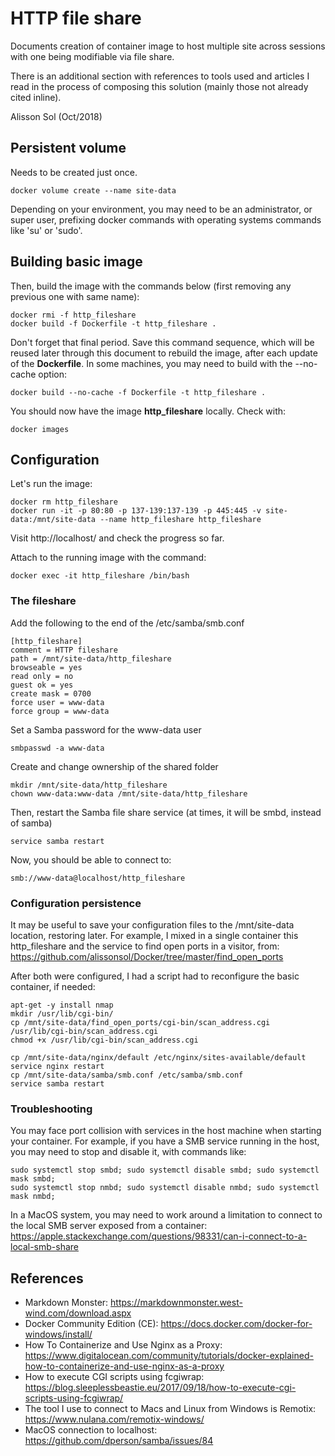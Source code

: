 ﻿# HTTP file share

Documents creation of container image to host multiple site across sessions with one being modifiable via file share.

There is an additional section with references to tools used and articles I read in the process of composing this solution (mainly those not already cited inline).

Alisson Sol (Oct/2018)

## Persistent volume

Needs to be created just once.
```
docker volume create --name site-data
```
Depending on your environment, you may need to be an administrator, or super user, prefixing docker commands with operating systems commands like 'su' or 'sudo'.

## Building basic image

Then, build the image with the commands below (first removing any previous one with same name):
```
docker rmi -f http_fileshare
docker build -f Dockerfile -t http_fileshare .
```
Don't forget that final period. Save this command sequence, which will be reused later through this document to rebuild the image, after each update of the **Dockerfile**. In some machines, you may need to build with the --no-cache option:
```
docker build --no-cache -f Dockerfile -t http_fileshare .
```

You should now have the image **http_fileshare** locally. Check with:
```
docker images
```

## Configuration

Let's run the image:
```
docker rm http_fileshare
docker run -it -p 80:80 -p 137-139:137-139 -p 445:445 -v site-data:/mnt/site-data --name http_fileshare http_fileshare
```

Visit http://localhost/ and check the progress so far.

Attach to the running image with the command:
```
docker exec -it http_fileshare /bin/bash
```

### The fileshare

Add the following to the end of the /etc/samba/smb.conf

```
[http_fileshare]
comment = HTTP fileshare
path = /mnt/site-data/http_fileshare
browseable = yes
read only = no
guest ok = yes
create mask = 0700
force user = www-data
force group = www-data
```

Set a Samba password for the www-data user
```
smbpasswd -a www-data
```

Create and change ownership of the shared folder
```
mkdir /mnt/site-data/http_fileshare
chown www-data:www-data /mnt/site-data/http_fileshare
```

Then, restart the Samba file share service (at times, it will be smbd, instead of samba)
```
service samba restart
```

Now, you should be able to connect to:
```
smb://www-data@localhost/http_fileshare
```

### Configuration persistence

It may be useful to save your configuration files to the /mnt/site-data location, restoring later.
For example, I mixed in a single container this http_fileshare and the service to find open ports in a visitor, from:
https://github.com/alissonsol/Docker/tree/master/find_open_ports

After both were configured, I had a script had to reconfigure the basic container, if needed:
```
apt-get -y install nmap
mkdir /usr/lib/cgi-bin/
cp /mnt/site-data/find_open_ports/cgi-bin/scan_address.cgi /usr/lib/cgi-bin/scan_address.cgi
chmod +x /usr/lib/cgi-bin/scan_address.cgi

cp /mnt/site-data/nginx/default /etc/nginx/sites-available/default
service nginx restart
cp /mnt/site-data/samba/smb.conf /etc/samba/smb.conf
service samba restart
```

### Troubleshooting

You may face port collision with services in the host machine when starting your container.
For example, if you have a SMB service running in the host, you may need to stop and disable it, with commands like:
```
sudo systemctl stop smbd; sudo systemctl disable smbd; sudo systemctl mask smbd;
sudo systemctl stop nmbd; sudo systemctl disable nmbd; sudo systemctl mask nmbd;
```

In a MacOS system, you may need to work around a limitation to connect to the local SMB server exposed from a container:
https://apple.stackexchange.com/questions/98331/can-i-connect-to-a-local-smb-share

## References

- Markdown Monster: https://markdownmonster.west-wind.com/download.aspx
- Docker Community Edition (CE): https://docs.docker.com/docker-for-windows/install/
- How To Containerize and Use Nginx as a Proxy: https://www.digitalocean.com/community/tutorials/docker-explained-how-to-containerize-and-use-nginx-as-a-proxy
- How to execute CGI scripts using fcgiwrap: https://blog.sleeplessbeastie.eu/2017/09/18/how-to-execute-cgi-scripts-using-fcgiwrap/
- The tool I use to connect to Macs and Linux from Windows is Remotix: https://www.nulana.com/remotix-windows/
- MacOS connection to localhost: https://github.com/dperson/samba/issues/84
